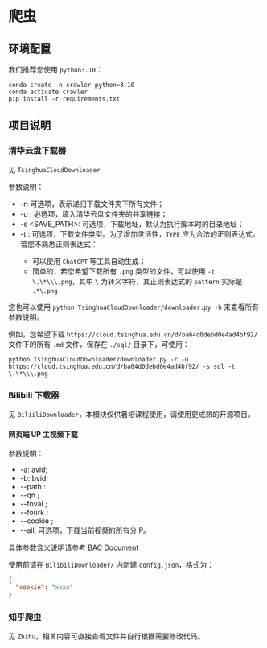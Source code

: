 # 爬虫

## 环境配置

我们推荐您使用 `python3.10`：

```shell
conda create -n crawler python=3.10
conda activate crawler
pip install -r requirements.txt
```

## 项目说明

### 清华云盘下载器

见 `TsinghuaCloudDownloader`

参数说明：
- -r: 可选项，表示递归下载文件夹下所有文件；
- -u <URL>: 必选项，填入清华云盘文件夹的共享链接；
- -s <SAVE_PATH>: 可选项，下载地址，默认为执行脚本时的目录地址；
- -t <TYPE>: 可选项，下载文件类型。为了增加灵活性，`TYPE` 应为合法的正则表达式。若您不熟悉正则表达式：
  - 可以使用 `ChatGPT` 等工具自动生成；
  - 简单的，若您希望下载所有 `.png` 类型的文件，可以使用 `-t \.\*\\\.png`，其中 `\` 为转义字符，其正则表达式的 `pattern` 实际是 `.*\.png`

您也可以使用 `python TsinghuaCloudDownloader/downloader.py -h` 来查看所有参数说明。

例如，您希望下载 `https://cloud.tsinghua.edu.cn/d/ba64d0debd0e4ad4bf92/` 文件下的所有 `.md` 文件，保存在 `./sql/` 目录下，可使用：

```shell
python TsinghuaCloudDownloader/downloader.py -r -u https://cloud.tsinghua.edu.cn/d/ba64d0debd0e4ad4bf92/ -s sql -t \.\*\\\.png
```

### Bilibili 下载器

见 `BiliiliDownloader`，本模块仅供暑培课程使用，请使用更成熟的开源项目。

#### 网页端 UP 主视频下载

参数说明：
- -a: avid;
- -b: bvid;
- --path <PATH>: 
- --qn <QN>;
- --fnval <FNVAL>;
- --fourk <FOURK>;
- --cookie <COOKIE>;
- --all: 可选项，下载当前视频的所有分 P。

具体参数含义说明请参考 [BAC Document](https://socialsisteryi.github.io/bilibili-API-collect/docs/video/videostream_url.html#视频流url)

使用前请在 `BilibiliDownloader/` 内新建 `config.json`，格式为：

```json
{
  "cookie": "xxxx"
}
```

### 知乎爬虫

见 `Zhihu`，相关内容可直接查看文件并自行根据需要修改代码。